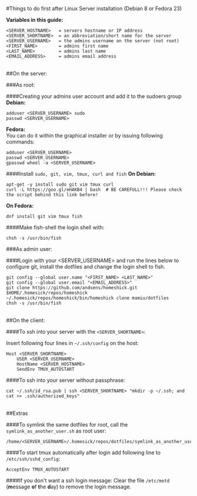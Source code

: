 #Things to do first after Linux Server installation (Debian 8 or Fedora 23)

**Variables in this guide:**

    <SERVER_HOSTNAME>   = servers hostname or IP address
    <SERVER_SHORTNAME>  = an abbreviation/short name for the server
    <SERVER_USERNAME>   = the admins username on the server (not root)
    <FIRST_NAME>        = admins first name
    <LAST_NAME>         = admins last name
    <EMAIL_ADDRESS>     = admins email address

<br>
##On the server:

###As root:

####Creating your admins user account and add it to the sudoers group
**Debian:**

    adduser <SERVER_USERNAME> sudo
    passwd <SERVER_USERNAME>
    
**Fedora:**  
You can do it within the graphical installer or by issuing following commands:

    adduser <SERVER_USERNAME>
    passwd <SERVER_USERNAME>
    gpasswd wheel -a <SERVER_USERNAME>

####Install `sudo, git, vim, tmux, curl and fish`
**On Debian:**

    apt-get -y install sudo git vim tmux curl
    curl -L https://goo.gl/eHAKB4 | bash  # BE CAREFULL!!! Please check the script behind this link before!

**On Fedora:**

    dnf install git vim tmux fish

####Make fish-shell the login shell with:

    chsh -s /usr/bin/fish


###As admin user:

####Login with your \<SERVER_USERNAME\> and run the lines below to configure git, install the dotfiles and change the login shell to fish.

    git config --global user.name "<FIRST_NAME> <LAST_NAME>"
    git config --global user.email "<EMAIL_ADDRESS>"
    git clone https://github.com/andsens/homeshick.git $HOME/.homesick/repos/homeshick
    ~/.homesick/repos/homeshick/bin/homeshick clone mamiu/dotfiles
    chsh -s /usr/bin/fish


<br>
##On the client:

####To ssh into your server with the `<SERVER_SHORTNAME>`:

Insert following four lines in `~/.ssh/config` on the host:

    Host <SERVER_SHORTNAME>
        USER <SERVER_USERNAME>
        HostName <SERVER_HOSTNAME>
        SendEnv TMUX_AUTOSTART

####To ssh into your server without passphrase:

    cat ~/.ssh/id_rsa.pub | ssh <SERVER_SHORTNAME> "mkdir -p ~/.ssh; and cat >> .ssh/authorized_keys"

<br>
##Extras

####To symlink the same dotfiles for root, call the `symlink_as_another_user.sh` as root user:

    /home/<SERVER_USERNAME>/.homesick/repos/dotfiles/symlink_as_another_user.sh

####To start tmux automatically after login add following line to `/etc/ssh/sshd_config`:

    AcceptEnv TMUX_AUTOSTART

####If you don't want a ssh login message:
Clear the file `/etc/motd` (**m**essage **o**f **t**he **d**ay) to remove the login message.  

